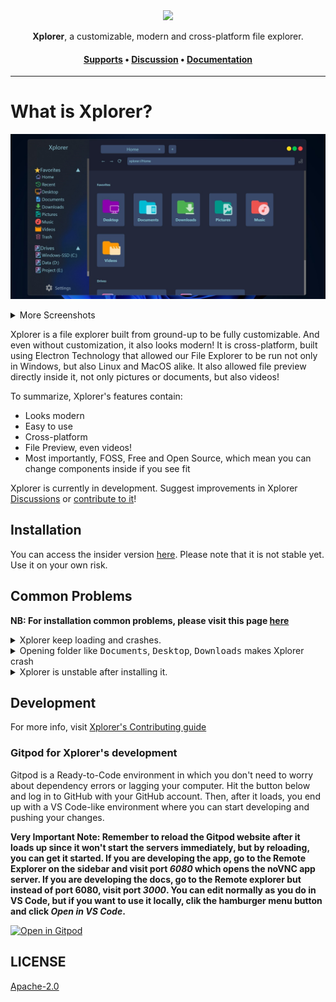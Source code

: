 <div align="center">
<img height=100 src="https://repository-images.githubusercontent.com/360936748/a0855a00-bb4a-11eb-8e22-5f868d7b5f66" />
</div>

<p align="center"><span><b>Xplorer</b>, a customizable, modern and cross-platform file explorer.</span></p>
<h4 align="center"><span><a href="https://xplorer.vercel.app/community/support/">Supports</a></span> • <span><a href="https://github.com/kimlimjustin/xplorer/discussions">Discussion</a></span> • <span><a href="https://xplorer.vercel.app">Documentation</a></span></h4>

---

# What is Xplorer?

![Demo](docs/static/img/Xplorer%20win.png)

<details>
<summary>
More Screenshots
</summary>

![Demo](docs/static/img/Xplorer%20linux.png)
![Demo](docs/static/img/Xplorer%20mac.png)

</details>

Xplorer is a file explorer built from ground-up to be fully customizable. And even without customization, it also looks modern!
It is cross-platform, built using Electron Technology that allowed our File Explorer to be run not only in Windows, but also Linux and MacOS alike.
It also allowed file preview directly inside it, not only pictures or documents, but also videos!

To summarize, Xplorer's features contain:

-   Looks modern
-   Easy to use
-   Cross-platform
-   File Preview, even videos!
-   Most importantly, FOSS, Free and Open Source, which mean you can change components inside if you see fit

Xplorer is currently in development. Suggest improvements in Xplorer [Discussions](https://github.com/kimlimjustin/xplorer/discussions/) or [contribute to it](https://xplorer.vercel.app/community/Contributing/)!

## Installation

You can access the insider version [here](https://github.com/kimlimjustin/xplorer/releases). Please note that it is not stable yet. Use it on your own risk.

## Common Problems

**NB: For installation common problems, please visit this page [here](https://xplorer.vercel.app/docs/install/#common-problems)**

<details>
<summary>
Xplorer keep loading and crashes.
</summary>
Try open cmd by typing `Win + R` and type `cmd`.
Enter following command:

```
wmic
```

If the output says the `wmic` is not recognized as internal or internal command, please follow following steps given on [this](https://superuser.com/questions/1178674/wmic-is-not-recognized-as-an-internal-or-external-command-operable-program-or) or [this](https://knowledge.informatica.com/s/article/156865?language=en_US).

Also, please make sure that windows defender isn't blocking Xplorer from accessing your documents.

</details>
<details>
<summary>
Opening folder like <kbd>Documents</kbd>, <kbd>Desktop</kbd>, <kbd>Downloads</kbd> makes Xplorer crash
</summary>

Disable the [`Extract exe file icon and make it as preview`](https://xplorer.vercel.app/docs/guides/setting/#extract-exe-file-icon-and-make-it-a-preview) setting.

Also, please make sure that windows defender isn't blocking Xplorer from accessing your documents.

</details>
<details>
<summary>
Xplorer is unstable after installing it.
</summary>
Simply restart, Xplorer will fix itself, if it doesn't, please address an issue over [here](https://github.com/kimlimjustin/xplorer/issues)

</details>

## Development

For more info, visit [Xplorer's Contributing guide](https://xplorer.vercel.app/community/Contributing)

### Gitpod for Xplorer's development

Gitpod is a Ready-to-Code environment in which you don't need to worry about dependency errors or lagging your computer. Hit the button below and log in to GitHub with your GitHub account. Then, after it loads, you end up with a VS Code-like environment where you can start developing and pushing your changes.

**Very Important Note: Remember to reload the Gitpod website after it loads up since it won't start the servers immediately, but by reloading, you can get it started. If you are developing the app, go to the Remote Explorer on the sidebar and visit port _6080_ which opens the noVNC app server. If you are developing the docs, go to the Remote explorer but instead of port 6080, visit port _3000_. You can edit normally as you do in VS Code, but if you want to use it locally, clik the hamburger menu button and click _Open in VS Code_.**

[![Open in Gitpod](https://gitpod.io/button/open-in-gitpod.svg)](https://gitpod.io/#/https://github.com/kimlimjustin/xplorer)

## LICENSE

[Apache-2.0](https://github.com/kimlimjustin/xplorer/blob/master/LICENSE)
